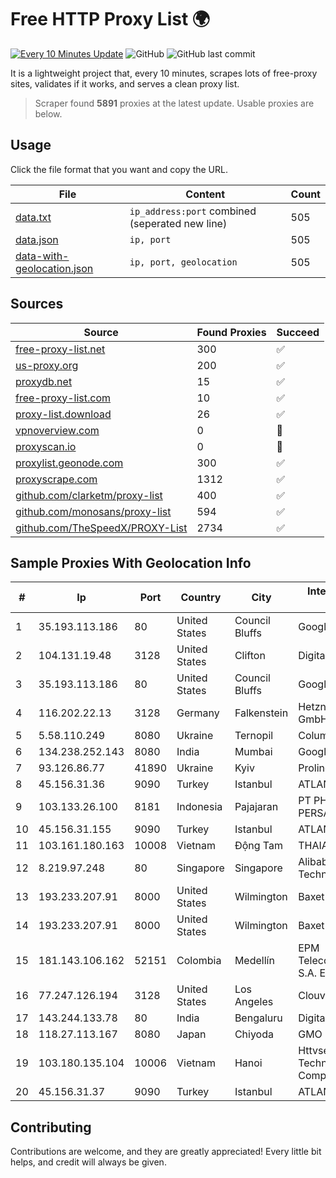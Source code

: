 
# Free HTTP Proxy List 🌍

[![Every 10 Minutes Update](https://github.com/mertguvencli/http-proxy-list/actions/workflows/main.yml/badge.svg?branch=main)](https://github.com/mertguvencli/http-proxy-list/actions/workflows/main.yml)
![GitHub](https://img.shields.io/github/license/mertguvencli/http-proxy-list)
![GitHub last commit](https://img.shields.io/github/last-commit/mertguvencli/http-proxy-list)

It is a lightweight project that, every 10 minutes, scrapes lots of free-proxy sites, validates if it works, and serves a clean proxy list.


> Scraper found **5891** proxies at the latest update. Usable proxies are below.

## Usage

Click the file format that you want and copy the URL.


|File|Content|Count|
|----|-------|-----|
|[data.txt](https://raw.githubusercontent.com/mertguvencli/http-proxy-list/main/proxy-list/data.txt)|`ip_address:port` combined (seperated new line)|505|
|[data.json](https://raw.githubusercontent.com/mertguvencli/http-proxy-list/main/proxy-list/data.json)|`ip, port`|505|
|[data-with-geolocation.json](https://raw.githubusercontent.com/mertguvencli/http-proxy-list/main/proxy-list/data-with-geolocation.json)|`ip, port, geolocation`|505|

## Sources

|Source|Found Proxies|Succeed|
|------|-------------|-------|
|[free-proxy-list.net](https://free-proxy-list.net)|300|✅|
|[us-proxy.org](https://www.us-proxy.org)|200|✅|
|[proxydb.net](http://proxydb.net)|15|✅|
|[free-proxy-list.com](https://free-proxy-list.com/?page=&port=&type%5B%5D=http&type%5B%5D=https&up_time=0&search=Search)|10|✅|
|[proxy-list.download](https://www.proxy-list.download/HTTP)|26|✅|
|[vpnoverview.com](https://vpnoverview.com/privacy/anonymous-browsing/free-proxy-servers)|0|🚫|
|[proxyscan.io](https://www.proxyscan.io)|0|🚫|
|[proxylist.geonode.com](https://proxylist.geonode.com/api/proxy-list?limit=300&page=1&sort_by=lastChecked&sort_type=desc&protocols=http,https)|300|✅|
|[proxyscrape.com](https://api.proxyscrape.com/v2/?request=displayproxies&protocol=http&timeout=10000&country=all&ssl=all&anonymity=all)|1312|✅|
|[github.com/clarketm/proxy-list](https://raw.githubusercontent.com/clarketm/proxy-list/master/proxy-list-raw.txt)|400|✅|
|[github.com/monosans/proxy-list](https://raw.githubusercontent.com/monosans/proxy-list/main/proxies/http.txt)|594|✅|
|[github.com/TheSpeedX/PROXY-List](https://raw.githubusercontent.com/TheSpeedX/PROXY-List/master/http.txt)|2734|✅|


## Sample Proxies With Geolocation Info

|#|Ip|Port|Country|City|Internet Service Provider|
|-|--|----|-------|----|-------------------------|
|1|35.193.113.186|80|United States|Council Bluffs|Google LLC|
|2|104.131.19.48|3128|United States|Clifton|DigitalOcean, LLC|
|3|35.193.113.186|80|United States|Council Bluffs|Google LLC|
|4|116.202.22.13|3128|Germany|Falkenstein|Hetzner Online GmbH|
|5|5.58.110.249|8080|Ukraine|Ternopil|Columbus|
|6|134.238.252.143|8080|India|Mumbai|Google LLC|
|7|93.126.86.77|41890|Ukraine|Kyiv|Proline TM|
|8|45.156.31.36|9090|Turkey|Istanbul|ATLANTIS|
|9|103.133.26.100|8181|Indonesia|Pajajaran|PT PHATRIA INTI PERSADA|
|10|45.156.31.155|9090|Turkey|Istanbul|ATLANTIS|
|11|103.161.180.163|10008|Vietnam|Động Tam|THAIAN|
|12|8.219.97.248|80|Singapore|Singapore|Alibaba (US) Technology Co., Ltd.|
|13|193.233.207.91|8000|United States|Wilmington|Baxet Group Inc.|
|14|193.233.207.91|8000|United States|Wilmington|Baxet Group Inc.|
|15|181.143.106.162|52151|Colombia|Medellín|EPM Telecomunicaciones S.A. E.S.P.|
|16|77.247.126.194|3128|United States|Los Angeles|Clouvider Limited|
|17|143.244.133.78|80|India|Bengaluru|DigitalOcean, LLC|
|18|118.27.113.167|8080|Japan|Chiyoda|GMO Internet, Inc.|
|19|103.180.135.104|10006|Vietnam|Hanoi|Httvserver Technology Company Limited|
|20|45.156.31.37|9090|Turkey|Istanbul|ATLANTIS|



## Contributing

Contributions are welcome, and they are greatly appreciated! Every
little bit helps, and credit will always be given.

